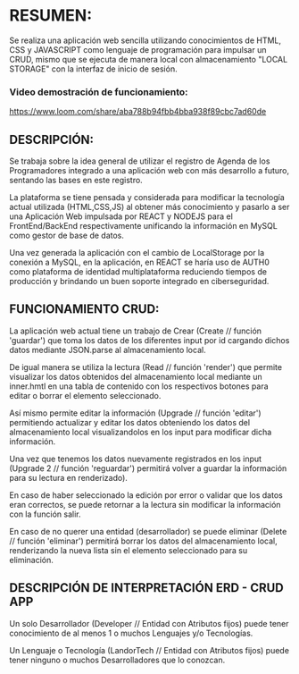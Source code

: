 # RESUMEN:
Se realiza una aplicación web sencilla utilizando conocimientos de HTML, CSS y JAVASCRIPT como lenguaje de programación para impulsar un CRUD, mismo que se ejecuta de manera local con almacenamiento "LOCAL STORAGE" con la interfaz de inicio de sesión. 

### Video demostración de funcionamiento: 
https://www.loom.com/share/aba788b94fbb4bba938f89cbc7ad60de


## DESCRIPCIÓN:
Se trabaja sobre la idea general de utilizar el registro de Agenda de los Programadores integrado a una aplicación web con más desarrollo a futuro, sentando las bases en este registro. 

La plataforma se tiene pensada y considerada para modificar la tecnología actual utilizada (HTML,CSS,JS) al obtener más conocimiento y pasarlo a ser una Aplicación Web impulsada por REACT y NODEJS para el FrontEnd/BackEnd respectivamente unificando la información en MySQL como gestor de base de datos.

Una vez generada la aplicación con el cambio de LocalStorage por la conexión a MySQL, en la aplicación, en REACT se haría uso de AUTH0 como plataforma de identidad multiplataforma reduciendo tiempos de producción y brindando un buen soporte integrado en ciberseguridad.


## FUNCIONAMIENTO CRUD:
La aplicación web actual tiene un trabajo de Crear (Create // función 'guardar') que toma los datos de los diferentes input por id cargando dichos datos mediante JSON.parse al almacenamiento local. 

De igual manera se utiliza la lectura (Read // función 'render') que permite visualizar los datos obtenidos del almacenamiento local mediante un inner.hmtl en una tabla de contenido con los respectivos botones para editar o borrar el elemento seleccionado. 

Así mismo permite editar la información (Upgrade // función 'editar') permitiendo actualizar y editar los datos obteniendo los datos del almacenamiento local visualizandolos en los input para modificar dicha información.

Una vez que tenemos los datos nuevamente registrados en los input (Upgrade 2 // función 'reguardar') permitirá volver a guardar la información para su lectura en renderizado).

En caso de haber seleccionado la edición por error o validar que los datos eran correctos, se puede retornar a la lectura sin modificar la información con la función salir. 

En caso de no querer una entidad (desarrollador) se puede eliminar (Delete // función 'eliminar') permitirá borrar los datos del almacenamiento local, renderizando la nueva lista sin el elemento seleccionado para su eliminación. 


## DESCRIPCIÓN DE INTERPRETACIÓN ERD - CRUD APP
Un solo Desarrollador (Developer // Entidad con Atributos fijos) puede tener conocimiento de al menos 1 o muchos Lenguajes y/o Tecnologías.

Un Lenguaje o Tecnología (LandorTech // Entidad con Atributos fijos) puede tener ninguno o muchos Desarrolladores que lo conozcan.
